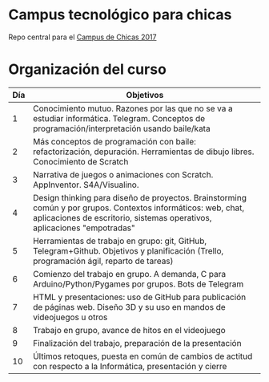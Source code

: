 # Campus tecnológico para chicas

Repo central para
el [Campus de Chicas 2017](http://sereingeniera.ugr.es)


# Organización del curso

| Día | Objetivos |
|-----| --------- |
| 1   | Conocimiento mutuo. Razones por las que no se va a estudiar informática. Telegram. Conceptos de programación/interpretación usando baile/kata |
| 2   | Más conceptos de programación con baile: refactorización, depuración. Herramientas de dibujo libres. Conocimiento de Scratch |
| 3   | Narrativa de juegos o animaciones con Scratch. AppInventor. S4A/Visualino. |
| 4   | Design thinking para diseño de proyectos. Brainstorming común y por grupos. Contextos informáticos: web, chat, aplicaciones de escritorio, sistemas operativos, aplicaciones "empotradas" |
| 5   | Herramientas de trabajo en grupo: git, GitHub, Telegram+Github. Objetivos y planificación (Trello, programación ágil, reparto de tareas) |
| 6   | Comienzo del trabajo en grupo. A demanda, C para Arduino/Python/Pygames por grupos. Bots de Telegram | Introducción a las comunidades tecnológicas |
| 7   | HTML y presentaciones: uso de GitHub para publicación de páginas web. Diseño 3D y su uso en mandos de videojuegos u otros |
| 8   | Trabajo en grupo, avance de hitos en el videojuego |
| 9   | Finalización del trabajo, preparación de la presentación |
| 10  | Últimos retoques, puesta en común de cambios de actitud con respecto a la Informática, presentación y cierre | 
